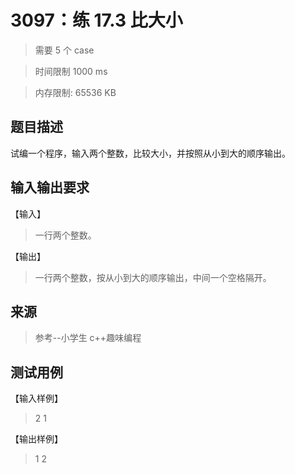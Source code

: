 # 3097：练 17.3 比大小

> 需要 5 个 case

> 时间限制 1000 ms

> 内存限制: 65536 KB

## 题目描述

试编一个程序，输入两个整数，比较大小，并按照从小到大的顺序输出。

## 输入输出要求

【输入】

> 一行两个整数。

【输出】

> 一行两个整数，按从小到大的顺序输出，中间一个空格隔开。

## 来源

> 参考--小学生 c++趣味编程

## 测试用例

【输入样例】

> 2 1

【输出样例】

> 1 2
